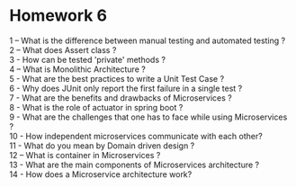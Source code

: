 # Homework 6
1 – What is the difference between manual testing and automated testing ?<br>
2 – What does Assert class ?<br>
3 - How can be tested 'private' methods ?<br>
4 – What is Monolithic Architecture ?<br>
5 - What are the best practices to write a Unit Test Case ?<br>
6 - Why does JUnit only report the first failure in a single test ?<br>
7 - What are the benefits and drawbacks of Microservices ?<br>
8 - What is the role of actuator in spring boot ?<br>
9 - What are the challenges that one has to face while using Microservices ?<br>
10 - How independent microservices communicate with each other?<br>
11 - What do you mean by Domain driven design ?<br>
12 – What is container in Microservices ?<br>
13 - What are the main components of Microservices architecture ?<br>
14 - How does a Microservice architecture work?


